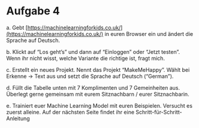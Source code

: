 # Aufgabe 4
a. Gebt [https://machinelearningforkids.co.uk/](https://machinelearningforkids.co.uk/) in euren Browser ein und ändert die Sprache auf Deutsch. 

b. Klickt auf “Los geht’s” und dann auf “Einloggen” oder “Jetzt testen”. Wenn ihr nicht wisst, 
welche Variante die richtige ist, fragt mich.

c. Erstellt ein neues Projekt. Nennt das Projekt “MakeMeHappy”. Wählt bei Erkenne → Text
aus und setzt die Sprache auf Deutsch (“German”).

d. Füllt die Tabelle unten mit 7 Komplimenten und 7 Gemeinheiten aus. Überlegt gerne 
gemeinsam mit eurem Sitznachbarn / eurer Sitznachbarin.

e. Trainiert euer Machine Learning Model mit euren Beispielen. Versucht es zuerst alleine. Auf 
der nächsten Seite findet ihr eine Schritt-für-Schritt-Anleitung